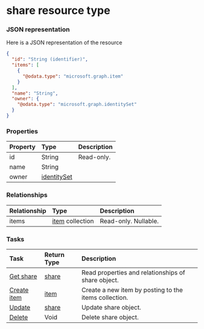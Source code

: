 # share resource type



### JSON representation

Here is a JSON representation of the resource

```json
{
  "id": "String (identifier)",
  "items": [
    {
      "@odata.type": "microsoft.graph.item"
    }
  ],
  "name": "String",
  "owner": {
    "@odata.type": "microsoft.graph.identitySet"
  }
}

```
### Properties
| Property	   | Type	|Description|
|:---------------|:--------|:----------|
|id|String| Read-only.|
|name|String||
|owner|[identitySet](identityset.md)||

### Relationships
| Relationship | Type	|Description|
|:---------------|:--------|:----------|
|items|[item](item.md) collection| Read-only. Nullable.|

### Tasks

| Task		   | Return Type	|Description|
|:---------------|:--------|:----------|
|[Get share](../api/share_get.md) | [share](share.md) |Read properties and relationships of share object.|
|[Create item](../api/share_post_items.md) |[item](item.md)| Create a new item by posting to the items collection.|
|[Update](../api/share_update.md) | [share](share.md)	|Update share object. |
|[Delete](../api/share_delete.md) | Void	|Delete share object. |

<!-- uuid: c53a50fc-c1e5-4fbb-9982-d997e85e39c7
2015-10-09 18:41:47 UTC -->